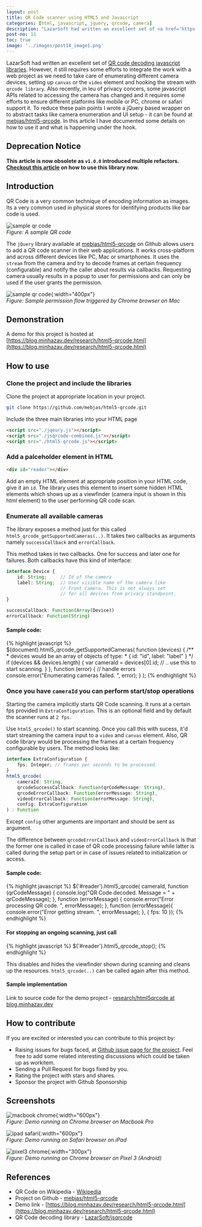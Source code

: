 ```yaml
---
layout: post
title: QR Code scanner using HTML5 and Javascript
categories: [html, javascript, jquery, qrcode, camera]
description: "LazarSoft had written an excellent set of <a href='https://github.com/LazarSoft/jsqrcode'>QR code decoding javascript libraries</a>. However, it still requires some efforts to integrate the work with a web project, as we need to take care of enumerating different camera devices, setting up <code>canvas</code> or the <code>video</code> element and hooking the stream with <code>qrcode library</code>. Also recently, in leu of privacy concers, some javascript APIs related to accessing the camera has changed and it requires some efforts to ensure different platforms like mobile or PC, chrome or safari support it. To reduce these pain points I wrote a jQuery based wrapper on to abstract tasks like camera enumeration and UI setup - it can be found at <a href='https://github.com/mebjas/html5-qrcode'>mebjas/html5-qrcode</a>. In this article I have documented some details on how to use it and what is happening under the hook."
post-no: 11
toc: true
image: '../images/post14_image1.png'
---
```

<!-- NOTE: this article will have assets not under post 14 -->

LazarSoft had written an excellent set of [QR code decoding javascript libraries](https://github.com/LazarSoft/jsqrcode). However, it still requires some efforts to integrate the work with a web project as we need to take care of enumerating different camera devices, setting up `canvas` or the `video` element and hooking the stream with `qrcode library`. Also recently, in leu of privacy concers, some javascript APIs related to accessing the camera has changed and it requires some efforts to ensure different platforms like mobile or PC, chrome or safari support it. To reduce these pain points I wrote a jQuery based wrapper on to abstract tasks like camera enumeration and UI setup - it can be found at [mebjas/html5-qrcode](https://github.com/mebjas/html5-qrcode). In this article I have documented some details on how to use it and what is happening under the hook.

## Deprecation Notice
**This article is now obsolete as `v1.0.0` introduced multiple refactors. [Checkout this article](/HTML5-QR-Code-scanning-launched-v1.0.1/) on how to use this library now.**

## Introduction
<!-- TODO(mebjas) Add more details on QR code. -->
QR Code is a very common technique of encoding information as images. Its a very common used in physical stores for identifying products like bar code is used.

![sample qr code](../images/post14_image1.png)<br>
_Figure: A sample QR code_

The `jQuery` library available at [mebjas/html5-qrcode](https://github.com/mebjas/html5-qrcode) on Github allows users to add a QR code scanner in their web applications. It works cross-platform and across different devices like PC, Mac or smartphones. It uses the `stream` from the camera and try to decode frames at certain frequency (configurable) and notify the caller about results via callbacks. Requesting camera usually results in a popup to user for permissions and can only be used if the user grants the permission.

![sample qr code](../images/post14_image2.jpg){:width="400px"}
<br>
_Figure: Sample permission flow triggered by Chrome browser on Mac_

## Demonstration
A demo for this project is hosted at [https://blog.minhazav.dev/research/html5-qrcode.html](https://blog.minhazav.dev/research/html5-qrcode.html)

## How to use
### Clone the project and include the libraries
Clone the project at appropriate location in your project. 
```sh
git clone https://github.com/mebjas/html5-qrcode.git
```

Include the three main libraries into your HTML page
```html
<script src="./jqeury.js"></script>
<script src="./jsqrcode-combined.js"></script>
<script src="./html5-qrcode.js"></script>
```

### Add a palceholder element in HTML
```html
<div id="reader"></div>
```
Add an empty HTML element at appropriate position in your HTML code, give it an `id`. The library uses this element to insert some hidden HTML elements which shows up as a viewfinder (camera input is shown in this html element) to the user performing QR code scan.

### Enumerate all available cameras
The library exposes a method just for this called `html5_qrcode_getSupportedCameras(..)`. It takes two callbacks as arguments namely `successCallback` and `errorCallback`.

This method takes in two callbacks. One for success and later one for failures. Both callbacks have this kind of interface:
```ts
interface Device {
    id: String;     // Id of the camera
    label: String;  // User visible name of the camera like
                    // Front Camera. This is not always set
                    // for all devices from privacy standpoint.
}

successCallback: Function(Array(Device))
errorCallback: Function(String)
```

#### Sample code:

{% highlight javascript %}
$(document).html5_qrcode_getSupportedCameras(
  function (devices) {
    /**
     * devices would be an array of objects of type:
     * { id: "id", label: "label" }
     */
    if (devices && devices.length) {
      var cameraId = devices[0].id;
      // .. use this to start scanning.
    }
  }, function (error) {
    // handle errors
    console.error("Enumerating cameras failed. ", error);
  }
);
{% endhighlight %}

### Once you have `cameraId` you can perform start/stop operations
Starting the camera implicitly starts QR Code scanning. It runs at a certain fps provided in `ExtraConfiguration`. This is an optional field and by default the scanner runs at `2 fps`.

Use `html5_qrcode()` to start scanning. Once you call this with sucess, it'd start streaming the camera input to a `video` and `canvas` element. Also, QR code library would be processing the frames at a certain frequency configurable by users. The method looks like:

```ts
interface ExtraConfiguration {
    fps: Integer; // frames per seconds to be processed.
}
html5_qrcode(
    cameraId: String,
    qrcodeSuccessCallback: Function(qrCodeMessage: String),
    qrcodeErrorCallback: Function(errorMessage: String),
    videoErrorCallback: Function(errorMessage: String),
    config: ExtraConfiguration
) : Function
```

Except `config` other arguments are important and should be sent as argument.

The difference between `qrcodeErrorCallback` and `videoErrorCallback` is that the former one is called in case of QR code processing failure while latter is called during the setup part or in case of issues related to initialization or access.

#### Sample code:

{% highlight javascript %}
$('#reader').html5_qrcode(
  cameraId,
  function (qrCodeMessage) {
    console.log("QR Code decoded. Message = " + qrCodeMessage);
  }, function (errorMessage) {
    console.error("Error processing QR code. ", errorMessage);
  }, function (errorMessage){
    console.error("Error getting stream. ", errorMessage);
  },
  { fps: 10 });
{% endhighlight %}

#### For stopping an ongoing scanning, just call
{% highlight javascript %}
$('#reader').html5_qrcode_stop();
{% endhighlight %}

This disables and hides the viewfinder shown during scanning and cleans up the resources. `html5_qrcode(..)` can be called again after this method.

#### Sample implementation
Link to source code for the demo project - [research/html5qrcode at blog.minhazav.dev](https://github.com/mebjas/mebjas.github.io/blob/master/_layouts/research/html5qrcode/layout.html)

## How to contribute
If you are excited or interested you can contribute to this project by:
 - Raising issues for bugs faced, at [Github issue page for the project](https://github.com/mebjas/html5-qrcode/issues). Feel free to add some related interesting discussions which could be taken up as workitem.
 - Sending a Pull Request for bugs fixed by you.
 - Rating the project with stars and shares.
 - Sponsor the project with Github Sponsorship

## Screenshots
![macbook chrome](../images/post14_image3.jpg){:width="600px"}<br>
_Figure: Demo running on Chrome browser on Macbook Pro_

![ipad safari](../images/post14_image4.jpg){:width="600px"}<br>
_Figure: Demo running on Safari browser on iPad_

![pixel3 chrome](../images/post14_image5.jpg){:width="300px"}<br>
_Figure: Demo running on Chrome browser on Pixel 3 (Android)_

## References
 - QR Code on Wikipedia - [Wikipedia](https://en.wikipedia.org/wiki/QR_code)
 - Project on Github - [mebjas/html5-qrcode](https://github.com/mebjas/html5-qrcode)
 - Demo link - [https://blog.minhazav.dev/research/html5-qrcode.html](https://blog.minhazav.dev/research/html5-qrcode.html)
 - QR Code decoding library - [LazarSoft/jsqrcode](https://github.com/LazarSoft/jsqrcode)